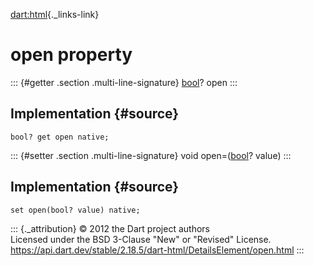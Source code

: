[dart:html](../../dart-html/dart-html-library){._links-link}

open property
=============

::: {#getter .section .multi-line-signature}
[bool](../../dart-core/bool-class)? open
:::

Implementation {#source}
--------------

``` {.language-dart data-language="dart"}
bool? get open native;
```

::: {#setter .section .multi-line-signature}
void open=([bool](../../dart-core/bool-class)? value)
:::

Implementation {#source}
--------------

``` {.language-dart data-language="dart"}
set open(bool? value) native;
```

::: {._attribution}
© 2012 the Dart project authors\
Licensed under the BSD 3-Clause \"New\" or \"Revised\" License.\
<https://api.dart.dev/stable/2.18.5/dart-html/DetailsElement/open.html>
:::
